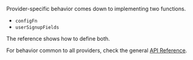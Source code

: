 Provider-specific behavior comes down to implementing two functions.

- `configFn`
- `userSignupFields`

The reference shows how to define both.

For behavior common to all providers, check the general [API Reference](../../auth/overview.md#api-reference).

<!-- This snippet is used in google.md and github.md -->
